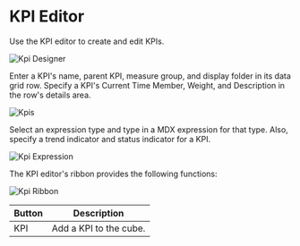 # KPI Editor

Use the KPI editor to create and edit KPIs.

![Kpi Designer](/img/bimlstudio/Kpi1.png)

Enter a KPI's name, parent KPI, measure group, and display folder in its data grid row. Specify a KPI's Current Time Member, Weight, and Description in the row's details area.

![Kpis](/img/bimlstudio/Kpi2.png)

Select an expression type and type in a MDX expression for that type. Also, specify a trend indicator and status indicator for a KPI.

![Kpi Expression](/img/bimlstudio/Kpi3.png)

The KPI editor's ribbon provides the following functions:

![Kpi Ribbon](/img/bimlstudio/Kpi4.png)

Button | Description
--- | ---
KPI | Add a KPI to the cube.